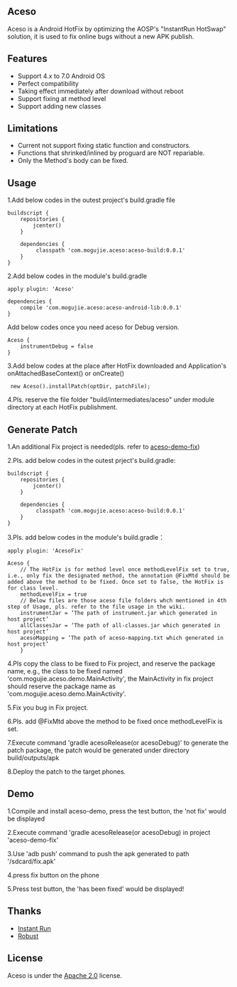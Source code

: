 ## Aceso

Aceso is a Android HotFix by optimizing the AOSP's "InstantRun HotSwap" solution, it is used to fix online bugs without a new APK publish.

## Features

- Support 4.x to 7.0 Android OS
- Perfect compatibility 
- Taking effect immediately after download without reboot
- Support fixing at method level
- Support adding new classes

## Limitations

- Current not support fixing static function and constructors.
- Functions that shrinked/inlined by proguard are NOT repariable.
- Only the Method's body can be fixed.


## Usage
1.Add below codes in the outest project's build.gradle file

```
buildscript {
    repositories {
        jcenter()
    }

    dependencies {
         classpath 'com.mogujie.aceso:aceso-build:0.0.1'
    }
}
```

2.Add below codes in the module's build.gradle

```
apply plugin: 'Aceso'

dependencies {
    compile 'com.mogujie.aceso:aceso-android-lib:0.0.1'
}

```

Add below codes once you need aceso for Debug version.

```
Aceso {
    instrumentDebug = false
}
```

3.Add below codes at the place after HotFix downloaded and Application's onAttachedBaseContext() or onCreate() 

```
 new Aceso().installPatch(optDir, patchFile);
```
4.Pls. reserve the file folder "build/intermediates/aceso" under module directory at each HotFix publishment.
 
## Generate Patch
1.An additional Fix project is needed(pls. refer to [aceso-demo-fix](aceso-demo))

2.Pls. add below codes in the outest prject's build.gradle:

```
buildscript {
    repositories {
        jcenter()
    }

    dependencies {
         classpath 'com.mogujie.aceso:aceso-build:0.0.1'
    }
}
```

3.Pls. add below codes in the module's build.gradle：

```
apply plugin: 'AcesoFix'

Aceso {
    // The HotFix is for method level once methodLevelFix set to true, i.e., only fix the designated method, the annotation @FixMtd should be added above the method to be fixed. Once set to false, the HotFix is for class level. 
    methodLevelFix = true
    // Below files are those aceso file folders whch mentioned in 4th step of Usage, pls. refer to the file usage in the wiki.
    instrumentJar = ‘The path of instrument.jar which generated in host project’
    allClassesJar = ‘The path of all-classes.jar which generated in host project’
    acesoMapping = ‘The path of aceso-mapping.txt which generated in host project’
    }

```
 
4.Pls copy the class to be fixed to Fix project, and reserve the package name, e.g., the class to be fixed named 'com.mogujie.aceso.demo.MainActivity', the MainActivity in fix project should reserve the package name as 'com.mogujie.aceso.demo.MainActivity'.

5.Fix you bug in Fix project.

6.Pls. add @FixMtd above the method to be fixed once methodLevelFix is set.

7.Execute command 'gradle acesoRelease(or acesoDebug)' to generate the patch package, the patch would be generated under directory build/outputs/apk

8.Deploy the patch to the target phones.

## Demo
1.Compile and install aceso-demo, press the test button, the 'not fix' would be displayed

2.Execute command 'gradle acesoRelease(or acesoDebug) in project 'aceso-demo-fix'

3.Use 'adb push' command to push the apk generated to path '/sdcard/fix.apk'

4.press fix button on the phone

5.Press test button, the 'has been fixed' would be displayed!

 
## Thanks
- [Instant Run](https://developer.android.com/studio/run/index.html#instant-run)
- [Robust](http://tech.meituan.com/android_robust.html)


## License

Aceso is under the [Apache 2.0](LICENSE) license.
